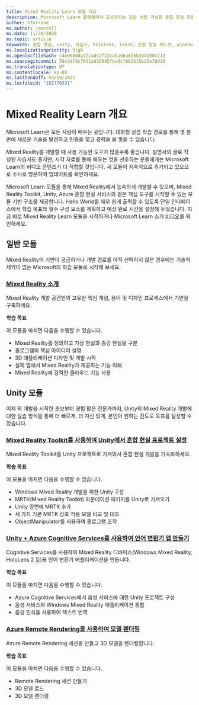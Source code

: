 ```yaml
---
title: Mixed Reality Learn 모듈 개요
description: Microsoft Learn 플랫폼에서 호스팅되는 모든 사용 가능한 혼합 현실 모듈을 최신 상태로 유지합니다.
author: hferrone
ms.author: jemccull
ms.date: 11/30/2020
ms.topic: article
keywords: 혼합 현실, unity, 자습서, hololens, learn, 혼합 현실 헤드셋, windows mixed reality 헤드셋, 가상 현실 헤드셋, 가상 현실이란, 증강 현실이란, MRTK, mixed reality toolkit, 언어 번역, Azure, Azure cognitive services, Microsoft Learn
ms.localizationpriority: high
ms.openlocfilehash: c4e068dda72c4dc2f22ca0a56a835b334d90c713
ms.sourcegitcommit: 59c91f8c70d1ad30995fba6cf862615e25e78d10
ms.translationtype: HT
ms.contentlocale: ko-KR
ms.lasthandoff: 03/19/2021
ms.locfileid: "102770331"
---
```

# <a name="mixed-reality-learn-overview"></a>Mixed Reality Learn 개요

Microsoft Learn은 모든 사람이 배우는 곳입니다. 대화형 실습 학습 경로를 통해 몇 분 만에 새로운 기술을 발견하고 인증을 찾고 경력을 을 쌓을 수 있습니다. 

Mixed Reality를 개발할 때 사용 가능한 도구가 많을수록 좋습니다. 설명서와 글로 작성된 자습서도 좋지만, 시각 자료를 통해 배우는 것을 선호하는 분들에게는 Microsoft Learn의 비디오 콘텐츠가 더 적합할 것입니다. 새 모듈이 지속적으로 추가되고 있으므로 수시로 방문하여 업데이트를 확인하세요.

Microsoft Learn 모듈을 통해 Mixed Reality에서 능숙하게 개발할 수 있으며, Mixed Reality Toolkit, Unity, Azure 혼합 현실 서비스와 같은 핵심 도구를 시작할 수 있는 모듈 기반 구조를 제공합니다. Hello World를 매우 쉽게 출력할 수 있도록 단일 인터페이스에서 학습 목표와 필수 구성 요소를 계획하고 예상 완료 시간을 설정해 두었습니다. 지금 바로 Mixed Reality Learn 모듈을 시작하거나 Microsoft Learn 소개 [비디오](https://channel9.msdn.com/Blogs/One-Dev-Minute/What-is-Microsoft-Learn)를 확인하세요.

## <a name="general-modules"></a>일반 모듈

Mixed Reality의 기반이 궁금하거나 개발 경로를 아직 선택하지 않은 경우에는 기술적 제약이 없는 Microsoft의 학습 모듈로 시작해 보세요.

### <a name="introduction-to-mixed-reality"></a>[Mixed Reality 소개](/learn/modules/intro-to-mixed-reality/)

Mixed Reality 개발 공간만의 고유한 핵심 개념, 용어 및 디자인 프로세스에서 기반을 구축하세요.

**학습 목표**

이 모듈을 마치면 다음을 수행할 수 있습니다.

* Mixed Reality를 정의하고 가상 현실과 증강 현실을 구분
* 홀로그램의 핵심 아이디어 설명
* 3D 애플리케이션 디자인 및 개발 시작
* 실제 앱에서 Mixed Reality가 제공하는 기능 이해
* Mixed Reality에 강력한 클라우드 기능 사용

## <a name="unity-modules"></a>Unity 모듈

이제 막 개발을 시작한 초보부터 경험 많은 전문가까지, Unity의 Mixed Reality 개발에 대한 실습 방식을 통해 더 빠르게, 더 자신 있게, 본인이 원하는 진도로 목표를 달성할 수 있습니다.

### <a name="set-up-a-mixed-reality-project-in-unity-with-the-mixed-reality-toolkit"></a>[Mixed Reality Toolkit를 사용하여 Unity에서 혼합 현실 프로젝트 설정](/learn/modules/mixed-reality-toolkit-project-unity/)

Mixed Reality Toolkit를 Unity 프로젝트로 가져와서 혼합 현실 개발을 가속화하세요.

**학습 목표**

이 모듈을 마치면 다음을 수행할 수 있습니다.

* Windows Mixed Reality 개발을 위한 Unity 구성
* MRTK(Mixed Reality Toolkit) 파운데이션 패키지를 Unity로 가져오기
* Unity 장면에 MRTK 추가
* 세 가지 기본 MRTK 상호 작용 모델 비교 및 대조
* ObjectManipulator를 사용하여 홀로그램 조작

### <a name="create-a-language-translator-app-with-unity--azure-cognitive-services"></a>[Unity + Azure Cognitive Services를 사용하여 언어 변환기 앱 만들기](/learn/modules/create-language-translator-mixed-reality-application-unity-azure-cognitive-services/)

Cognitive Services를 사용하여 Mixed Reality 디바이스(Windows Mixed Reality, HoloLens 2 등)용 언어 변환기 애플리케이션을 만듭니다.

**학습 목표**

이 모듈을 마치면 다음을 수행할 수 있습니다.

* Azure Cognitive Services에서 음성 서비스에 대한 Unity 프로젝트 구성
* 음성 서비스와 Windows Mixed Reality 애플리케이션 통합
* 음성 인식을 사용하여 텍스트 번역

### <a name="render-a-model-with-azure-remote-rendering"></a>[Azure Remote Rendering을 사용하여 모델 렌더링](/learn/modules/render-model-azure-remote-rendering-unity/)

Azure Remote Rendering 세션을 만들고 3D 모델을 렌더링합니다.

**학습 목표**

이 모듈을 마치면 다음을 수행할 수 있습니다.

* Remote Rendering 세션 만들기
* 3D 모델 로드
* 3D 모델 렌더링